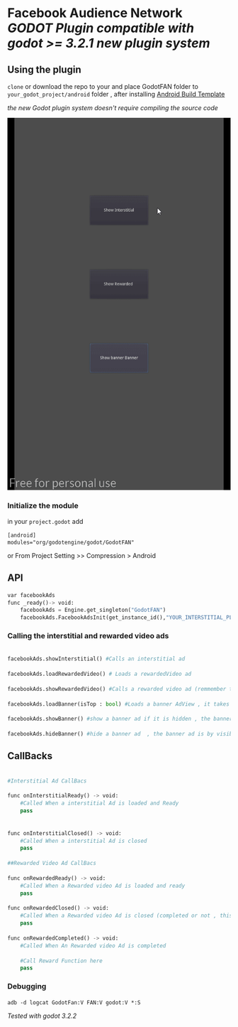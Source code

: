 # Facebook Audience Network *GODOT Plugin compatible with godot >= 3.2.1 new plugin system*

## Using the plugin

`clone` or download the repo to your and place GodotFAN folder to  `your_godot_project/android` folder   , after installing [Android Build Template](https://docs.godotengine.org/en/stable/getting_started/workflow/export/android_custom_build.html)

*the new Godot plugin system doesn't require compiling the source code*

![demo](/facebook-ads-example/demo.gif)

### Initialize the module
in your `project.godot` add 
```
[android]
modules="org/godotengine/godot/GodotFAN"
```
or From Project Setting >> Compression > Android

## API 
```python
var facebookAds
func _ready()-> void:
	facebookAds = Engine.get_singleton("GodotFAN")
	facebookAds.FacebookAdsInit(get_instance_id(),"YOUR_INTERSTITIAL_PLACEMENT_id","YOUR_REWARDED_VIDEO_PLACEMENT_id" , "YOUR_BANNER_PLACEMENT_id")
```

### Calling the interstitial and rewarded video ads

```python

facebookAds.showInterstitial() #Calls an interstitial ad

facebookAds.loadRewardedVideo() # Loads a rewardedVideo ad

facebookAds.showRewardedVideo() #Calls a rewarded video ad (remmember to call loadRewardedVideo() before showing a rewarded video)

facebookAds.loadBanner(isTop : bool) #Loads a banner AdView , it takes a bool parameter , true for banner in the TOP , false for a banner in the BOTTOM

facebookAds.showBanner() #show a banner ad if it is hidden , the banner ad is by visible by default

facebookAds.hideBanner() #hide a banner ad  , the banner ad is by visible by default 

```

## CallBacks

```python

#Interstitial Ad CallBacs

func onInterstitialReady() -> void:
	#Called When a interstitial Ad is loaded and Ready
	pass


func onInterstitialClosed() -> void:
	#Called When a interstitial Ad is closed
	pass

##Rewarded Video Ad CallBacs

func onRewardedReady() -> void:
	#Called When a Rewarded video Ad is loaded and ready
	pass

func onRewardedClosed() -> void:
	#Called When a Rewarded video Ad is closed (completed or not , this only detects the close action)
	pass

func onRewardedCompleted() -> void:
	#Called When An Rewarded video Ad is completed

	#Call Reward Function here
	pass


```

### Debugging

`adb -d logcat GodotFan:V FAN:V godot:V *:S`

*Tested with godot 3.2.2*
